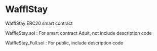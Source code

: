 # WafflStay
WafflStay ERC20 smart contract


WaffleStay.sol : For smart contract Aduit, not include description code

WaffleStay_Full.sol : For public, include description code
